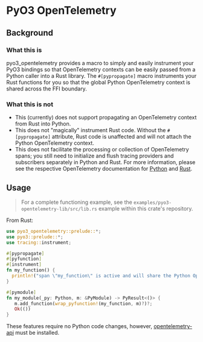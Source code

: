 # PyO3 OpenTelemetry

## Background

### What this is

pyo3_opentelemetry provides a macro to simply and easily instrument your PyO3 bindings so that OpenTelemetry contexts can be easily passed from a Python caller into a Rust library. The `#[pypropagate]` macro instruments your Rust functions for you so that the global Python OpenTelemetry context is shared across the FFI boundary.

### What this is not

* This (currently) does not support propagating an OpenTelemetry context from Rust into Python.
* This does not "magically" instrument Rust code. Without the `#[pypropagate]` attribute, Rust code is unaffected and will not attach the Python OpenTelemetry context.
* This does not facilitate the processing or collection of OpenTelemetry spans; you still need to initialize and flush  tracing providers and subscribers separately in Python and Rust. For more information, please see the respective OpenTelemetry documentation for [Python](https://opentelemetry.io/docs/instrumentation/python/) and [Rust](https://opentelemetry.io/docs/instrumentation/rust/).

## Usage

> For a complete functioning example, see the `examples/pyo3-opentelemetry-lib/src/lib.rs` example within this crate's repository.

From Rust:

```rust
use pyo3_opentelemetry::prelude::*;
use pyo3::prelude::*;
use tracing::instrument;

#[pypropagate]
#[pyfunction]
#[instrument]
fn my_function() {
  println!("span \"my_function\" is active and will share the Python OpenTelemetry context");
}

#[pymodule]
fn my_module(_py: Python, m: &PyModule) -> PyResult<()> {
   m.add_function(wrap_pyfunction!(my_function, m)?)?;
   Ok(())
}
```

These features require no Python code changes, however, [opentelemetry-api](https://pypi.org/project/opentelemetry-api/) must be installed.



